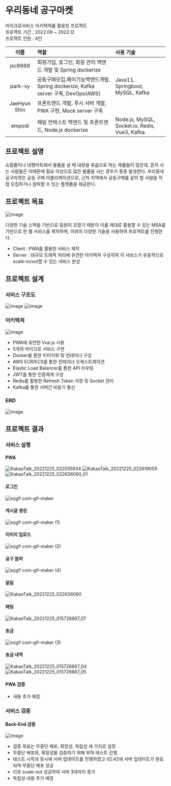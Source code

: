 # 우리동네 공구마켓

마이크로서비스 아키텍쳐를 활용한 프로젝트  
프로젝트 기간 : 2022.09 ~ 2022.12  
프로젝트 인원 : 4인

|     이름     | 역할                                                           | 사용 기술                                     |
| :----------: | :------------------------------------------------------------- | :-------------------------------------------- |
|   jsc9988    | 회원가입, 로그인, 회원 관리 백엔드 개발 및 Spring dockerize    |                                               |
|   park-sy    | 공동구매모집,페이기능백엔드개발, Spring dockerize, Kafka server 구축, DevOps(AWS) | Java11, Springboot, MySQL, Kafka  |
| JaeHyun Shin | 프론트엔드 개발, 푸시 서버 개발, PWA 구현, Mock server 구축    |                                               |
|    empodi    | 채팅 컨텍스트 백엔드 및 프론트엔드, Node.js dockerize          | Node.js, MySQL, Socket.io, Redis, Vue3, Kafka |

## 프로젝트 설명

쇼핑몰이나 대형마트에서 물품을 살 때 대량을 묶음으로 파는 제품들이 많은데, 혼자 사는 사람들은 이때문에 필요 이상으로 많은 물품을 사는 경우가 종종 발생한다. 우리동네 공구마캣은 공동 구매 어플리케이션으로, 근처 지역에서 공동구매를 같이 할 사람을 직접 모집하거나 참여할 수 있는 플랫폼을 제공한다.

## 프로젝트 목표

![image](https://user-images.githubusercontent.com/53611554/208305031-c51ac286-b863-44b9-9cdf-82f1d1b3e7d8.png)

다양한 기술 스택을 기반으로 팀원이 모였기 때문이 이를 제대로 활용할 수 있는 MSA를 기반으로 한 웹 서비스를 제작하며, 이외의 다양한 기술을 사용하여 프로젝트를 진행한다.

- Client : PWA를 활용한 서비스 제작
- Server : 대규모 트래픽 처리에 유연한 아키텍쳐 구성히여 각 서비스가 유동적으로 scale-in/out할 수 있는 서비스 완성

## 프로젝트 설계

### 서비스 구조도

![image](https://user-images.githubusercontent.com/53611554/208305634-99bc2260-82f6-48a9-bacd-143c04a3d7aa.png)
![image](https://user-images.githubusercontent.com/53611554/208305710-82666869-b796-4d6e-a0ad-96e41a7c61d6.png)

### 아키텍쳐

![image](https://user-images.githubusercontent.com/53611554/208305467-7f6af692-1ba1-402e-8048-1b1b5119ebc7.png)

- PWA에 유연한 Vue.js 사용
- 5개의 마이크로 서비스 구현
- Docker를 통한 이미지화 및 컨테이너 구성
- AWS ECR/ECS를 통한 컨테이너 오케스트레이션
- Elastic Load Balancer를 통한 API 라우팅
- JWT를 통한 인증체계 구성
- Redis를 활용한 Refresh Token 저장 및 Socket 관리
- Kafka를 통한 서버간 비동기 통신

### ERD

![image](https://user-images.githubusercontent.com/53611554/209473276-621894c4-1285-4b81-954d-18d9ce78084f.png)

## 프로젝트 결과

### 서비스 실행

#### PWA
![KakaoTalk_20221225_022555934](https://user-images.githubusercontent.com/53611554/209446052-7dffd0c9-e55b-4e12-99db-d15cbb98a9ee.gif)
![KakaoTalk_20221225_022619059](https://user-images.githubusercontent.com/53611554/209446055-243f078f-11ad-45ba-bea6-2117e9a340cf.gif)
![KakaoTalk_20221225_022636060_01](https://user-images.githubusercontent.com/53611554/209446059-82bd7a02-8e1e-487b-9ad7-735c2ae329e9.gif)


#### 로그인
![ezgif com-gif-maker](https://user-images.githubusercontent.com/53611554/209445242-dd33b67a-2aa6-4b08-a094-4f338e9eec1b.gif)

#### 게시글 생성
![ezgif com-gif-maker (1)](https://user-images.githubusercontent.com/53611554/209445247-9eabaa4a-8b36-42ac-999c-0cb554b2d265.gif)

#### 이미지 업로드
![ezgif com-gif-maker (2)](https://user-images.githubusercontent.com/53611554/209445250-b5138e13-8c96-40ea-be46-d613c9991eef.gif)

#### 공구 참여
![ezgif com-gif-maker (4)](https://user-images.githubusercontent.com/53611554/209445321-39764a96-de1e-4250-bfd9-20a27a89e4d9.gif)

#### 알림
![KakaoTalk_20221225_022636060](https://user-images.githubusercontent.com/53611554/209446068-c9a6c52e-a3a6-4ee7-9e6d-1631355c3c7f.gif)

#### 채팅
![KakaoTalk_20221225_015726667_07](https://user-images.githubusercontent.com/53611554/209445286-d3b08aff-58e0-4aa7-a7fe-e0d0d8fdd8ff.gif)

#### 송금
![ezgif com-gif-maker (3)](https://user-images.githubusercontent.com/53611554/209445296-4995c61a-f84e-42e8-9751-3802f01aebdf.gif)

#### 송금 내역
![KakaoTalk_20221225_015726667_04](https://user-images.githubusercontent.com/53611554/209445359-d68843e9-cd16-4e9e-b0ac-c75131029ea4.gif)
![KakaoTalk_20221225_015726667_05](https://user-images.githubusercontent.com/53611554/209445370-fc041b01-7399-4b2f-87b7-3062e53baa4b.gif)


#### PWA 검증

- 내용 추가 예정

### 서비스 검증

#### Back-End 검증

![image](https://user-images.githubusercontent.com/53611554/208305793-bb293b1f-10b9-424a-a72e-5e418111d7c8.png)

- 검증 목표는 무중단 배포, 확장성, 독립성 세 가지로 설정
- 무중단 배포와, 확장성을 검증하기 위해 부하 테스트 진행
- 테스트 시작과 동시에 서버 업데이트를 진행하였고 02:42에 서버 업데이트가 완료되며 무중단 배포 성공
- 이후 scale-out 성공하여 서버 3대까지 증가
- 독립성 내용 추가 예정
